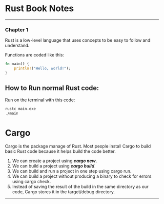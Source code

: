 # Rust Book Notes
-----------------------------------------------------------
### Chapter 1

Rust is a low-level language that uses concepts to be easy to follow and understand.

Functions are coded like this:

``` rust
fn main() {
    println!("Hello, world!");
}
```
## How to Run normal Rust code: 

Run on the terminal with this code:

``` bash
rustc main.exe
./main
```
# Cargo

Cargo is the package manage of Rust. Most people install Cargo to build basic Rust code because it helps build the code better.


1. We can create a project using ***cargo new***.
2. We can build a project using ***cargo build***.
3. We can build and run a project in one step using cargo run.
4. We can build a project without producing a binary to check for errors using cargo check.
5. Instead of saving the result of the build in the same directory as our code, Cargo stores it in the target/debug directory.

-----------------------------------------------------------